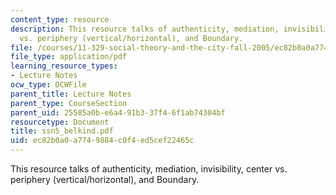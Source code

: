 ```yaml
---
content_type: resource
description: This resource talks of authenticity, mediation, invisibility, center
  vs. periphery (vertical/horizontal), and Boundary.
file: /courses/11-329-social-theory-and-the-city-fall-2005/ec82b0a0a7749884c0f4ed5cef22465c_ssn5_belkind.pdf
file_type: application/pdf
learning_resource_types:
- Lecture Notes
ocw_type: OCWFile
parent_title: Lecture Notes
parent_type: CourseSection
parent_uid: 25585a0b-e6a4-91b3-37f4-6f1ab74304bf
resourcetype: Document
title: ssn5_belkind.pdf
uid: ec82b0a0-a774-9884-c0f4-ed5cef22465c
---
```

This resource talks of authenticity, mediation, invisibility, center vs. periphery (vertical/horizontal), and Boundary.


